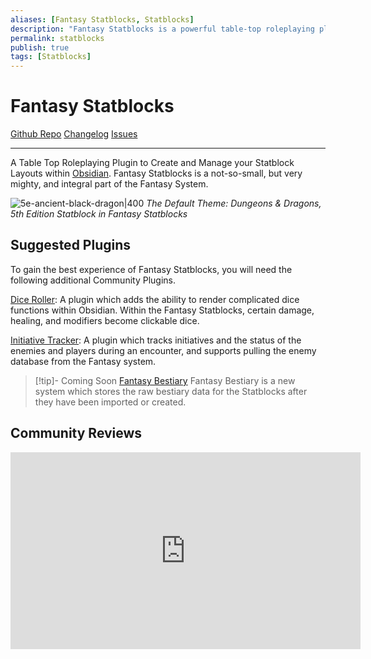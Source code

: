 ```yaml
---
aliases: [Fantasy Statblocks, Statblocks]
description: "Fantasy Statblocks is a powerful table-top roleplaying plugin that allows you to easily create and manage statblock layouts within Obsidian."
permalink: statblocks
publish: true
tags: [Statblocks]
---
```


# Fantasy Statblocks

[Github Repo](https://github.com/valentine195/fantasy-statblocks/tree/gh-pages "Repo") [Changelog](https://github.com/valentine195/fantasy-statblocks/blob/gh-pages/CHANGELOG.md "Changelog") [Issues](https://github.com/valentine195/fantasy-statblocks/issues?q=is%3Aissue+is%3Aopen+sort%3Aupdated-desc "Issues")

---

A Table Top Roleplaying Plugin to Create and Manage your Statblock Layouts within [Obsidian](https://obsidian.md "Obsidian"). Fantasy Statblocks is a not-so-small, but very mighty, and integral part of the Fantasy System.

![5e-ancient-black-dragon|400](https://github.com/valentine195/fantasy-statblocks/blob/gh-pages/images/statblock/statblock-ancient-dragon.png?raw=true)
*The Default Theme: Dungeons & Dragons, 5th Edition Statblock in Fantasy Statblocks*

## Suggested Plugins

To gain the best experience of Fantasy Statblocks, you will need the following additional Community Plugins.

[Dice Roller](https://github.com/valentine195/obsidian-dice-roller): 
A plugin which adds the ability to render complicated dice functions within Obsidian. Within the Fantasy Statblocks, certain damage, healing, and modifiers become clickable dice.

[Initiative Tracker](https://github.com/valentine195/obsidian-initiative-tracker): 
A plugin which tracks initiatives and the status of the enemies and players during an encounter, and supports pulling the enemy database from the Fantasy system.

> [!tip]- Coming Soon [Fantasy Bestiary](https://github.com/valentine195/fantasy-bestiary)
> Fantasy Bestiary is a new system which stores the raw bestiary data for the Statblocks after they have been imported or created.

## Community Reviews

<iframe width="560" height="315" src="https://www.youtube-nocookie.com/embed/77vkDLU9xRc" title="YouTube video player" frameborder="0" allow="accelerometer; autoplay; clipboard-write; encrypted-media; gyroscope; picture-in-picture; web-share" allowfullscreen></iframe>
